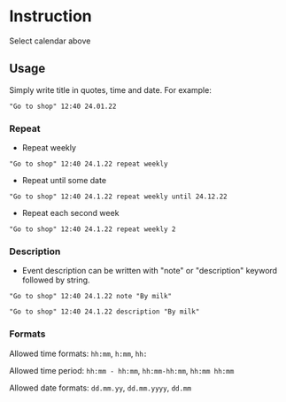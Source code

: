 # Instruction

Select calendar above

## Usage

Simply write title in quotes, time and date. For example:
```
"Go to shop" 12:40 24.01.22
```

### Repeat
- Repeat weekly
```
"Go to shop" 12:40 24.1.22 repeat weekly
```

- Repeat until some date
```
"Go to shop" 12:40 24.1.22 repeat weekly until 24.12.22
```

- Repeat each second week
```
"Go to shop" 12:40 24.1.22 repeat weekly 2
```


### Description
- Event description can be written with "note" or "description" keyword followed by string.
```
"Go to shop" 12:40 24.1.22 note "By milk"
```

```
"Go to shop" 12:40 24.1.22 description "By milk"
```

### Formats
Allowed time formats: `hh:mm`, `h:mm`, `hh:`

Allowed time period: `hh:mm - hh:mm`, `hh:mm-hh:mm`, `hh:mm hh:mm`

Allowed date formats: `dd.mm.yy`, `dd.mm.yyyy`, `dd.mm`